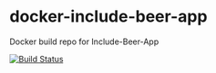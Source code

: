 # docker-include-beer-app
Docker build repo for Include-Beer-App

[![Build Status](https://travis-ci.com/mbhein/docker-include-beer-app.svg?branch=master)](https://travis-ci.com/mbhein/docker-include-beer-app)
